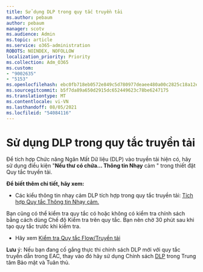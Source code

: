 ```yaml
---
title: Sử dụng DLP trong quy tắc truyền tải
ms.author: pebaum
author: pebaum
manager: scotv
ms.audience: Admin
ms.topic: article
ms.service: o365-administration
ROBOTS: NOINDEX, NOFOLLOW
localization_priority: Priority
ms.collection: Adm_O365
ms.custom:
- "9002635"
- "5153"
ms.openlocfilehash: ebc0fb718eb0572e849c5d780977deaee480a00c2825c18a12e4d2212342f17a
ms.sourcegitcommit: b5f7da89a650d2915dc652449623c78be6247175
ms.translationtype: MT
ms.contentlocale: vi-VN
ms.lasthandoff: 08/05/2021
ms.locfileid: "54084116"
---
```

# <a name="using-dlp-in-transport-rules"></a>Sử dụng DLP trong quy tắc truyền tải

Để tích hợp Chức năng Ngăn Mất Dữ liệu (DLP) vào truyền tải hiện có, hãy sử dụng điều kiện "**Nếu thư có chứa... Thông tin Nhạy** cảm " trong thiết đặt Quy tắc truyền tải.

**Để biết thêm chi tiết, hãy xem:**

- Các kiểu thông tin nhạy cảm DLP tích hợp trong quy tắc truyền tải: [Tích hợp Quy tắc Thông tin Nhạy cảm.](https://docs.microsoft.com/exchange/security-and-compliance/data-loss-prevention/integrate-sensitive-information-rules)

Bạn cũng có thể kiểm tra quy tắc có hoặc không có kiểm tra chính sách bằng cách dùng Chế độ Kiểm tra trên quy tắc.  Bạn nên chờ 30 phút sau khi tạo quy tắc trước khi kiểm tra.

- Hãy xem [Kiểm tra Quy tắc Flow/Truyền tải](https://docs.microsoft.com/exchange/security-and-compliance/mail-flow-rules/test-mail-flow-rules)

**Lưu** ý: Nếu bạn đang cố gắng thực thi chính sách DLP mới với quy tắc truyền dẫn trong EAC, thay vào đó hãy sử dụng Chính sách [DLP](https://docs.microsoft.com/microsoft-365/compliance/data-loss-prevention-policies?view=o365-worldwide) trong Trung tâm Bảo mật và Tuân thủ.
